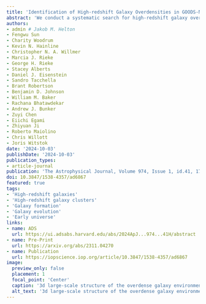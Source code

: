 ```yaml
---
title: 'Identification of High-redshift Galaxy Overdensities in GOODS-N and GOODS-S'
abstract: 'We conduct a systematic search for high-redshift galaxy overdensities at {{< math >}}$4.9 < z_{\mathrm{spec}} < 8.9${{< /math >}} in both the Great Observatories Origins Deep Survey (GOODS)-N and GOODS-S fields using James Webb Space Telescope/Near-Infrared Camera (JWST/NIRCam) imaging from the JWST Advanced Deep Extragalactic Survey and JWST Extragalactic Medium-band Survey in addition to JWST/NIRCam wide field slitless spectroscopy from the First Reionization Epoch Spectroscopic Complete Survey. High-redshift galaxy candidates are identified using Hubble Space Telescope + JWST photometry spanning {{< math >}}$\lambda = 0.4-5.0\ \mu\mathrm{m}${{< /math >}}. We confirmed the redshifts for roughly a third of these galaxies using JWST spectroscopy over {{< math >}}$\lambda = 3.9-5.0\ \mu\mathrm{m}${{< /math >}} through identification of either {{< math >}}$\mathrm{H}\alpha${{< /math >}} or {{< math >}}$\mathrm{[OIII]}\lambda5008${{< /math >}} around the best-fit photometric redshift. The rest-ultraviolet magnitudes and continuum slopes of these galaxies were inferred from the photometry: the brightest and reddest objects appear in more dense environments and thus are surrounded by more galaxy neighbors than their fainter and bluer counterparts, suggesting accelerated galaxy evolution within overdense environments. We find {{< math >}}$17${{< /math >}} significant ({{< math >}}$\delta_{\mathrm{gal}} \geq 3.04${{< /math >}}, {{< math >}}$N_{\mathrm{gal}} \geq 4${{< /math >}}) galaxy overdensities across both fields (seven in GOODS-N and {{< math >}}$10${{< /math >}} in GOODS-S), including the two highest redshift spectroscopically confirmed galaxy overdensities to date at and (representing densities around {{< math >}}$\sim 6${{< /math >}} and {{< math >}}$\sim 12${{< /math >}} times that of a random volume). We estimate the total halo mass of these large-scale structures to be {{< math >}}$11.5 \leq \mathrm{log}_{10}(M_{\mathrm{halo}}/M_{\odot}) \leq 13.4${{< /math >}} using an empirical stellar mass-to-halo mass relation, which are likely underestimates as a result of incompleteness. These protocluster candidates are expected to evolve into massive galaxy clusters with {{< math >}}$\mathrm{log}_{10}(M_{\mathrm{halo}}/M_{\odot}) \gtrsim 14${{< /math >}} by {{< math >}}$z = 0${{< /math >}}.'
authors:
- admin # Jakob M. Helton
- Fengwu Sun
- Charity Woodrum
- Kevin N. Hainline
- Christopher N. A. Willmer
- Marcia J. Rieke
- George H. Rieke
- Stacey Alberts
- Daniel J. Eisenstein
- Sandro Tacchella
- Brant Robertson
- Benjamin D. Johnson
- William M. Baker
- Rachana Bhatawdekar
- Andrew J. Bunker
- Zuyi Chen
- Eiichi Egami
- Zhiyuan Ji
- Roberto Maiolino
- Chris Willott
- Joris Witstok
date: '2024-10-03'
publishDate: '2024-10-03'
publication_types:
- article-journal
publication: 'The Astrophysical Journal, Volume 974, Issue 1, id.41, 17 pages'
doi: 10.3847/1538-4357/ad6867
featured: true
tags:
- 'High-redshift galaxies'
- 'High-redshift galaxy clusters'
- 'Galaxy formation'
- 'Galaxy evolution'
- 'Early universe'
links:
- name: ADS
  url: https://ui.adsabs.harvard.edu/abs/2024ApJ...974...41H/abstract
- name: Pre-Print
  url: https://arxiv.org/abs/2311.04270
- name: Publication
  url: https://iopscience.iop.org/article/10.3847/1538-4357/ad6867
image:
  preview_only: false
  placement: 1
  focal_point: 'Center'
  caption: '3d large-scale structure of the overdense galaxy environment at {{< math >}}$5.285 < z_{\mathrm{spec}} < 5.490${{< /math >}} in GOODS-S. The on-sky distribution in physical units for the {{< math >}}$N = 68${{< /math >}} galaxies that fall within the given comoving volume are color-coded by their spectroscopic redshift. Spatial offsets are measured relative to the median position and redshift of the given sample. The squares represent galaxies that are confirmed members of JADES−GS−OD−5.386 and the transparent circles represent confirmed members of the field. This galaxy overdensity resides in a complex environment with connected filamentary structures.'
  alt_text: '3d large-scale structure of the overdense galaxy environment at {{< math >}}$5.285 < z_{\mathrm{spec}} < 5.490${{< /math >}} in GOODS-S. The on-sky distribution in physical units for the {{< math >}}$N = 68${{< /math >}} galaxies that fall within the given comoving volume are color-coded by their spectroscopic redshift. Spatial offsets are measured relative to the median position and redshift of the given sample. The squares represent galaxies that are confirmed members of JADES−GS−OD−5.386 and the transparent circles represent confirmed members of the field. This galaxy overdensity resides in a complex environment with connected filamentary structures.'
---
```

